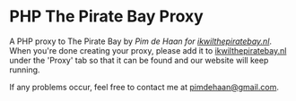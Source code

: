 # PHP The Pirate Bay Proxy

A PHP proxy to The Pirate Bay by *Pim de Haan for [ikwilthepiratebay.nl](http://ikwilthepiratebay.nl/)*.
When you're done creating your proxy, please add it to [ikwilthepiratebay.nl](http://ikwilthepiratebay.nl/) under the 'Proxy' tab so that it can be found and our website will keep running.

If any problems occur, feel free to contact me at <pimdehaan@gmail.com>.
